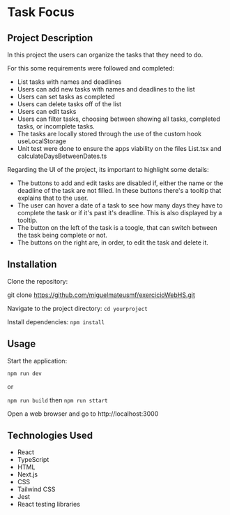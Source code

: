 # Task Focus

## Project Description

In this project the users can organize the tasks that they need to do.

For this some requirements were followed and completed:

- List tasks with names and deadlines
- Users can add new tasks with names and deadlines to the list
- Users can set tasks as completed
- Users can delete tasks off of the list
- Users can edit tasks
- Users can filter tasks, choosing between showing all tasks, completed tasks, or incomplete tasks.
- The tasks are locally stored through the use of the custom hook useLocalStorage
- Unit test were done to ensure the apps viability on the files List.tsx and calculateDaysBetweenDates.ts

Regarding the UI of the project, its important to highlight some details:

- The buttons to add and edit tasks are disabled if, either the name or the deadline of the task are not filled. In these buttons there's a tooltip that explains that to the user.
- The user can hover a date of a task to see how many days they have to complete the task or if it's past it's deadline. This is also displayed by a tooltip.
- The button on the left of the task is a toogle, that can switch between the task being complete or not.
- The buttons on the right are, in order, to edit the task and delete it.

## Installation

Clone the repository:

git clone https://github.com/miguelmateusmf/exercicioWebHS.git

Navigate to the project directory: `cd yourproject`

Install dependencies: `npm install`

## Usage

Start the application:

`npm run dev`

or

`npm run build` then `npm run sttart`

Open a web browser and go to http://localhost:3000

## Technologies Used

- React
- TypeScript
- HTML
- Next.js
- CSS
- Tailwind CSS
- Jest
- React testing libraries
